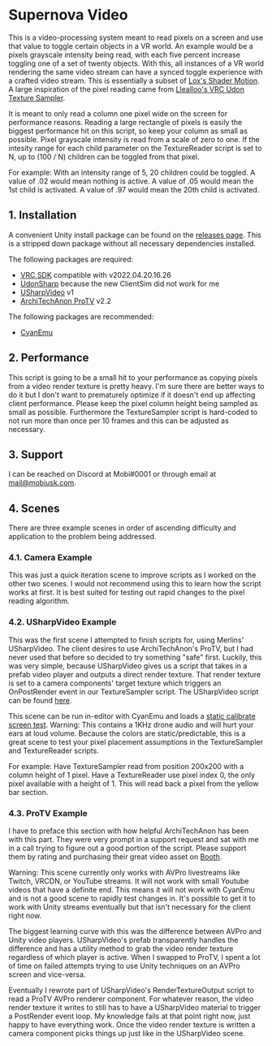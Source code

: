 # Supernova Video

This is a video-processing system meant to read pixels on a screen and use that value to toggle certain objects in a VR world.
An example would be a pixels grayscale intensity being read, with each five percent increase toggling one of a set of twenty objects.
With this, all instances of a VR world rendering the same video stream can have a synced toggle experience with a crafted video stream.
This is essentially a subset of [Lox's Shader Motion](https://gitlab.com/lox9973/ShaderMotion).
A large inspiration of the pixel reading came from [Llealloo's VRC Udon Texture Sampler](https://github.com/llealloo/vrc-udon-texture-sampler).

It is meant to only read a column one pixel wide on the screen for performance reasons.
Reading a large rectangle of pixels is easily the biggest performance hit on this script, so keep your column as small as possible.
Pixel grayscale intensity is read from a scale of zero to one.
If the intesity range for each child parameter on the TextureReader script is set to N, up to (100 / N) children can be toggled from that pixel.

For example:
With an intensity range of 5, 20 children could be toggled.
A value of .02 would mean nothing is active.
A value of .05 would mean the 1st child is activated.
A value of .97 would mean the 20th child is activated.

## 1. Installation

A convenient Unity install package can be found on the [releases page](https://git.mobiusk.com/mobi/supernova-video/releases).
This is a stripped down package without all necessary dependencies installed.

The following packages are required:
- [VRC SDK](https://vrchat.com/home/download) compatible with v2022.04.20.16.26
- [UdonSharp](https://github.com/MerlinVR/UdonSharp/releases/tag/v0.20.3) because the new ClientSim did not work for me
- [USharpVideo](https://github.com/MerlinVR/USharpVideo) v1
- [ArchiTechAnon ProTV](https://booth.pm/en/items/2536209) v2.2

The following packages are recommended:
- [CyanEmu](https://github.com/CyanLaser/CyanEmu/releases/tag/v0.3.10)

## 2. Performance

This script is going to be a small hit to your performance as copying pixels from a video render texture is pretty heavy.
I'm sure there are better ways to do it but I don't want to prematurely optimize if it doesn't end up affecting client performance.
Please keep the pixel column height being sampled as small as possible.
Furthermore the TextureSampler script is hard-coded to not run more than once per 10 frames and this can be adjusted as necessary.

## 3. Support

I can be reached on Discord at Mobi#0001 or through email at [mail@mobiusk.com](mailto:mail@mobiusk.com).

## 4. Scenes

There are three example scenes in order of ascending difficulty and application to the problem being addressed.

### 4.1. Camera Example

This was just a quick iteration scene to improve scripts as I worked on the other two scenes.
I would not recommend using this to learn how the script works at first.
It is best suited for testing out rapid changes to the pixel reading algorithm.

### 4.2. USharpVideo Example

This was the first scene I attempted to finish scripts for, using Merlins' USharpVideo.
The client desires to use ArchiTechAnon's ProTV, but I had never used that before so decided to try something "safe" first.
Luckily, this was very simple, because USharpVideo gives us a script that takes in a prefab video player and outputs a direct render texture.
That render texture is set to a camera components' target texture which triggers an OnPostRender event in our TextureSampler script.
The USharpVideo script can be found [here](https://github.com/MerlinVR/USharpVideo/blob/master/Assets/USharpVideo/Scripts/Utility/RenderTextureOutput.cs).

This scene can be run in-editor with CyanEmu and loads a [static calibrate screen test](https://www.youtube.com/watch?v=l4bDVq-nP-0).
Warning: This contains a 1KHz drone audio and will hurt your ears at loud volume. 
Because the colors are static/predictable, this is a great scene to test your pixel placement assumptions in the TextureSampler and TextureReader scripts.

For example:
Have TextureSampler read from position 200x200 with a column height of 1 pixel.
Have a TextureReader use pixel index 0, the only pixel available with a height of 1.
This will read back a pixel from the yellow bar section.

### 4.3. ProTV Example

I have to preface this section with how helpful ArchiTechAnon has been with this part.
They were very prompt in a support request and sat with me in a call trying to figure out a good portion of the script.
Please support them by rating and purchasing their great video asset on [Booth](https://booth.pm/en/items/2536209).

Warning: This scene currently only works with AVPro livestreams like Twitch, VRCDN, or YouTube streams.
It will not work with small Youtube videos that have a definite end.
This means it will not work with CyanEmu and is not a good scene to rapidly test changes in.
It's possible to get it to work with Unity streams eventually but that isn't necessary for the client right now.

The biggest learning curve with this was the difference between AVPro and Unity video players.
USharpVideo's prefab transparently handles the difference and has a utility method to grab the video render texture regardless of which player is active.
When I swapped to ProTV, I spent a lot of time on failed attempts trying to use Unity techniques on an AVPro screen and vice-versa.

Eventually I rewrote part of USharpVideo's RenderTextureOutput script to read a ProTV AVPro renderer component.
For whatever reason, the video render texture it writes to still has to have a USharpVideo material to trigger a PostRender event loop.
My knowledge fails at that point right now, just happy to have everything work.
Once the video render texture is written a camera component picks things up just like in the USharpVideo scene.
